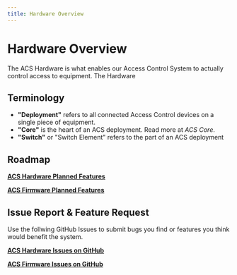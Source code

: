```yaml
---
title: Hardware Overview
---
```


# Hardware Overview

The ACS Hardware is what enables our Access Control System to actually control access to equipment. The Hardware

## Terminology

* **"Deployment"** refers to all connected Access Control devices on a single piece of equipment. 
* **"Core"** is the heart of an ACS deployment. Read more at *ACS Core*.
* **"Switch"** or "Switch Element" refers to the part of an ACS deployment 

## Roadmap

**[ACS Hardware Planned Features](https://github.com/rit-construct-makerspace/access-control-hardware/projects)**

**[ACS Firmware Planned Features](https://github.com/rit-construct-makerspace/access-control-firmware/projects)**

## Issue Report & Feature Request

Use the follwing GitHub Issues to submit bugs you find or features you think would benefit the system. 

**[ACS Hardware Issues on GitHub](https://github.com/rit-construct-makerspace/access-control-hardware/issues)**

**[ACS Firmware Issues on GitHub](https://github.com/rit-construct-makerspace/access-control-firmware/issues)**